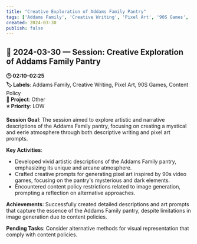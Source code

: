 ```yaml
---
title: "Creative Exploration of Addams Family Pantry"
tags: ['Addams Family', 'Creative Writing', 'Pixel Art', '90S Games', 'Content Policy']
created: 2024-03-30
publish: false
---
```


## 📅 2024-03-30 — Session: Creative Exploration of Addams Family Pantry

**🕒 02:10–02:25**  
**🏷️ Labels**: Addams Family, Creative Writing, Pixel Art, 90S Games, Content Policy  
**📂 Project**: Other  
**⭐ Priority**: LOW  


**Session Goal**: The session aimed to explore artistic and narrative descriptions of the Addams Family pantry, focusing on creating a mystical and eerie atmosphere through both descriptive writing and pixel art prompts.

**Key Activities**: 
- Developed vivid artistic descriptions of the Addams Family pantry, emphasizing its unique and arcane atmosphere.
- Crafted creative prompts for generating pixel art inspired by 90s video games, focusing on the pantry's mysterious and dark elements.
- Encountered content policy restrictions related to image generation, prompting a reflection on alternative approaches.

**Achievements**: Successfully created detailed descriptions and art prompts that capture the essence of the Addams Family pantry, despite limitations in image generation due to content policies.

**Pending Tasks**: Consider alternative methods for visual representation that comply with content policies.
